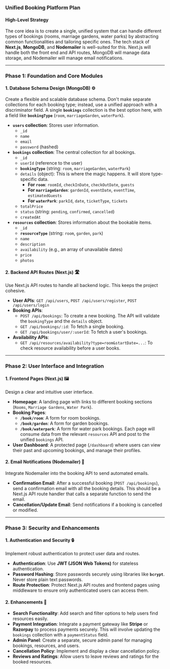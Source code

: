### Unified Booking Platform Plan

#### **High-Level Strategy**

The core idea is to create a single, unified system that can handle different types of bookings (rooms, marriage gardens, water parks) by abstracting common functionalities and tailoring specific ones. The tech stack of **Next.js**, **MongoDB**, and **Nodemailer** is well-suited for this. Next.js will handle both the front end and API routes, MongoDB will manage data storage, and Nodemailer will manage email notifications.

---

### **Phase 1: Foundation and Core Modules**

#### **1. Database Schema Design (MongoDB)** ⚙️

Create a flexible and scalable database schema. Don't make separate collections for each booking type; instead, use a unified approach with a discriminator field. A single **`bookings`** collection is the best option here, with a field like **`bookingType`** (`room`, `marriageGarden`, `waterPark`).

-   **`users` collection**: Stores user information.
    -   `_id`
    -   `name`
    -   `email`
    -   `password` (hashed)
-   **`bookings` collection**: The central collection for all bookings.
    -   `_id`
    -   `userId` (reference to the user)
    -   **`bookingType`** (string: `room`, `marriageGarden`, `waterPark`)
    -   `details` (object): This is where the magic happens. It will store type-specific data.
        -   **For `room`**: `roomId`, `checkInDate`, `checkOutDate`, `guests`
        -   **For `marriageGarden`**: `gardenId`, `eventDate`, `eventTime`, `estimatedGuests`
        -   **For `waterPark`**: `parkId`, `date`, `ticketType`, `tickets`
    -   `totalPrice`
    -   `status` (string: `pending`, `confirmed`, `cancelled`)
    -   `createdAt`
-   **`resources` collection**: Stores information about the bookable items.
    -   `_id`
    -   **`resourceType`** (string: `room`, `garden`, `park`)
    -   `name`
    -   `description`
    -   `availability` (e.g., an array of unavailable dates)
    -   `price`
    -   `photos`



#### **2. Backend API Routes (Next.js)** 🛣️

Use Next.js API routes to handle all backend logic. This keeps the project cohesive.

-   **User APIs**: `GET /api/users`, `POST /api/users/register`, `POST /api/users/login`
-   **Booking APIs**:
    -   `POST /api/bookings`: To create a new booking. The API will validate the `bookingType` and the `details` object.
    -   `GET /api/bookings/:id`: To fetch a single booking.
    -   `GET /api/bookings/user/:userId`: To fetch a user's bookings.
-   **Availability APIs**:
    -   `GET /api/resources/availability?type=room&startDate=...`: To check resource availability before a user books.

---

### **Phase 2: User Interface and Integration**

#### **1. Frontend Pages (Next.js)** 🖼️

Design a clear and intuitive user interface.

-   **Homepage**: A landing page with links to different booking sections (`Rooms`, `Marriage Gardens`, `Water Park`).
-   **Booking Pages**:
    -   **`/book/room`**: A form for room bookings.
    -   **`/book/garden`**: A form for garden bookings.
    -   **`/book/waterpark`**: A form for water park bookings.
    Each page will consume data from the relevant `resources` API and post to the unified `bookings` API.
-   **User Dashboard**: A protected page (`/dashboard`) where users can view their past and upcoming bookings, and manage their profiles.

#### **2. Email Notifications (Nodemailer)** 📧

Integrate Nodemailer into the booking API to send automated emails.

-   **Confirmation Email**: After a successful booking (`POST /api/bookings`), send a confirmation email with all the booking details. This should be a Next.js API route handler that calls a separate function to send the email.
-   **Cancellation/Update Email**: Send notifications if a booking is cancelled or modified.

---

### **Phase 3: Security and Enhancements**

#### **1. Authentication and Security** 🔒

Implement robust authentication to protect user data and routes.

-   **Authentication**: Use **JWT (JSON Web Tokens)** for stateless authentication.
-   **Password Hashing**: Store passwords securely using libraries like **`bcrypt`**. Never store plain text passwords.
-   **Route Protection**: Protect Next.js API routes and frontend pages using middleware to ensure only authenticated users can access them.

#### **2. Enhancements** 🚀

-   **Search Functionality**: Add search and filter options to help users find resources easily.
-   **Payment Integration**: Integrate a payment gateway like **Stripe** or **Razorpay** to process payments securely. This will involve updating the `bookings` collection with a `paymentStatus` field.
-   **Admin Panel**: Create a separate, secure admin panel for managing bookings, resources, and users.
-   **Cancellation Policy**: Implement and display a clear cancellation policy.
-   **Reviews and Ratings**: Allow users to leave reviews and ratings for the booked resources.